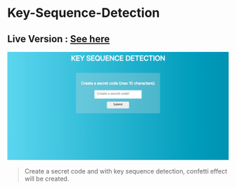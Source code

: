 # Key-Sequence-Detection

## Live Version : [See here](https://sauravchamoli17.github.io/Key-Sequence-Detection/)

![Preview](preview.png)

> Create a secret code and with key sequence detection, confetti effect will be created.